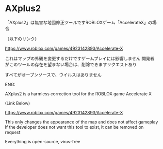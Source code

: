 # AXplus2

「AXplus2」は無害な地図修正ツールですROBLOXゲーム「AccelerateX」の場合

（以下のリンク）

https://www.roblox.com/games/4923142893/Accelerate-X

これはマップの外観を変更するだけですゲームプレイには影響しません
開発者がこのツールの存在を望まない場合は、削除できますリクエストあり

すべてがオープンソースで、ウイルスはありません

ENG:

AXplus2 is a harmless correction tool for the ROBLOX game Accelerate X

(Link Below)

https://www.roblox.com/games/4923142893/Accelerate-X

This only changes the appearance of the map and does not affect gameplay
If the developer does not want this tool to exist, it can be removed on request

Everything is open-source, virus-free

